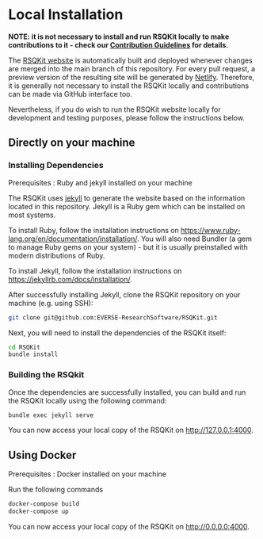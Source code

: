 # Local Installation

**NOTE: it is not necessary to install and run RSQKit locally to make contributions to it - check our [**Contribution Guidelines**](https://everse.software/RSQKit/contribution_guidelines) for details.**

The [RSQKit website](https://everse.software/RSQKit/) is automatically built and deployed whenever changes are merged into the main branch of this repository.
For every pull request, a preview version of the resulting site will be generated by [Netlify](https://everse-rsqkit-testing.netlify.app/).
Therefore, it is generally not necessary to install the RSQKit locally and contributions can be made via GitHub interface too.

Nevertheless, if you do wish to run the RSQKit website locally for development and testing purposes, please follow the instructions below.

## Directly on your machine

### Installing Dependencies

Prerequisites : Ruby and jekyll installed on your machine

The RSQKit uses [jekyll](https://jekyllrb.com/) to generate the website based on the information located in this repository.
Jekyll is a Ruby gem which can be installed on most systems.

To install Ruby, follow the installation instructions on https://www.ruby-lang.org/en/documentation/installation/.
You will also need Bundler (a gem to manage Ruby gems on your system) - but it is usually preinstalled with modern distributions of Ruby.

To install Jekyll, follow the installation instructions on https://jekyllrb.com/docs/installation/.

After successfully installing Jekyll, clone the RSQKit repository on your machine (e.g. using SSH):

``` bash
git clone git@github.com:EVERSE-ResearchSoftware/RSQKit.git
```

Next, you will need to install the dependencies of the RSQKit itself:

``` bash
cd RSQKit
bundle install
```

### Building the RSQkit

Once the dependencies are successfully installed, you can build and run the RSQKit locally using the following command:

``` bash
bundle exec jekyll serve
```

You can now access your local copy of the RSQKit on <http://127.0.0.1:4000>.

## Using Docker

Prerequisites : Docker installed on your machine

Run the following commands

``` bash
docker-compose build
docker-compose up
```

You can now access your local copy of the RSQKit on <http://0.0.0.0:4000>.
